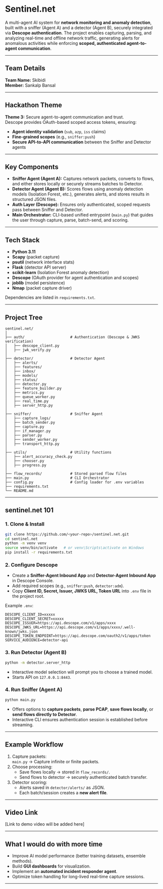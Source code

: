 # Sentinel.net

A multi-agent AI system for **network monitoring and anomaly detection**, built with a sniffer (Agent A) and a detector (Agent B), securely integrated via **Descope authentication**. The project enables capturing, parsing, and analyzing real-time and offline network traffic, generating alerts for anomalous activities while enforcing **scoped, authenticated agent-to-agent communication**.

---

## Team Details

**Team Name:** Skibidi  
**Member:** Sankalp Bansal

---

## Hackathon Theme

**Theme 3:** Secure agent-to-agent communication and trust.  
Descope provides OAuth-based scoped access tokens, ensuring:

- **Agent identity validation** (`sub`, `azp`, `iss` claims)
- **Fine-grained scopes** (e.g., `sniffer:push`)
- **Secure API-to-API communication** between the Sniffer and Detector agents

---

## Key Components

- **Sniffer Agent (Agent A):** Captures network packets, converts to flows, and either stores locally or securely streams batches to Detector.
- **Detector Agent (Agent B):** Scores flows using anomaly detection models (Isolation Forest, etc.), generates alerts, and stores results in structured JSON files.
- **Auth Layer (Descope):** Ensures only authenticated, scoped requests pass between Sniffer and Detector.
- **Main Orchestrator:** CLI-based unified entrypoint (`main.py`) that guides the user through capture, parse, batch-send, and scoring.

---

## Tech Stack

- **Python 3.11**
- **Scapy** (packet capture)
- **psutil** (network interface stats)
- **Flask** (detector API server)
- **scikit-learn** (Isolation Forest anomaly detection)
- **Descope** (OAuth provider for agent authentication and scopes)
- **joblib** (model persistence)
- **Nmap** (packet capture driver)

Dependencies are listed in `requirements.txt`.

---

## Project Tree

```plaintext
sentinel.net/
│
├── auth/                     # Authentication (Descope & JWKS verification)
│   ├── descope_client.py
│   ├── jwk_verify.py
│
├── detector/                 # Detector Agent
│   ├── alerts/
│   ├── features/
│   ├── inbox/
│   ├── models/
│   ├── status/
│   ├── detector.py
│   ├── feature_builder.py
│   ├── metrics.py
│   ├── queue_worker.py
│   ├── real_time.py
│   ├── server_http.py
│
├── sniffer/                  # Sniffer Agent
│   ├── capture_logs/
│   ├── batch_sender.py
│   ├── capture.py
│   ├── if_manager.py
│   ├── parser.py
│   ├── sender_worker.py
│   ├── transport_http.py
│
├── utils/                    # Utility functions
│   ├── alert_accuracy_check.py
│   ├── chooser.py
│   ├── progress.py
│
├── flow_records/             # Stored parsed flow files
├── main.py                   # CLI Orchestrator
├── config.py                 # Config loader for .env variables
├── requirements.txt
└── README.md

```

---

## sentinel.net 101

### 1. Clone & Install

```bash
git clone https://github.com/<your-repo>/sentinel.net.git
cd sentinel.net
python -m venv venv
source venv/bin/activate   # or venv\Scripts\activate on Windows
pip install -r requirements.txt
```

### 2. Configure Descope

- Create a **Sniffer-Agent Inbound App** and **Detector-Agent Inbound App** in Descope Console.
- Add required scopes (e.g., `sniffer:push`, `detector:adm`).
- Copy **Client ID, Secret, Issuer, JWKS URL, Token URL** into `.env` file in the project root.

Example `.env`:

```env
DESCOPE_CLIENT_ID=xxxxx
DESCOPE_CLIENT_SECRET=xxxxx
DESCOPE_ISSUER=https://api.descope.com/v1/apps/xxxx
DESCOPE_JWKS_URL=https://api.descope.com/v1/apps/xxxx/.well-known/jwks.json
DESCOPE_TOKEN_ENDPOINT=https://api.descope.com/oauth2/v1/apps/token
SERVICE_AUDIENCE=detector-api
```

### 3. Run Detector (Agent B)

```bash
python -m detector.server_http
```

- Interactive model selection will prompt you to choose a trained model.
- Starts API on `127.0.0.1:8443`.

### 4. Run Sniffer (Agent A)

```bash
python main.py
```

- Offers options to **capture packets**, **parse PCAP**, **save flows locally**, or **send flows directly to Detector**.
- Interactive CLI ensures authentication session is established before streaming.

---

## Example Workflow

1. Capture packets:  
   `main.py` → Capture infinite or finite packets.
2. Choose processing:
   - Save flows locally → stored in `flow_records/`.
   - Send flows to detector → securely authenticated batch transfer.
3. Detector scoring:
   - Alerts saved in `detector/alerts/` as JSON.
   - Each batch/session creates a **new alert file**.

---

## Video Link

[Link to demo video will be added here]

---

## What I would do with more time

- Improve AI model performance (better training datasets, ensemble methods).
- Build **GUI dashboards** for visualization.
- Implement an **automated incident responder agent**.
- Optimize token handling for long-lived real-time capture sessions.

---
